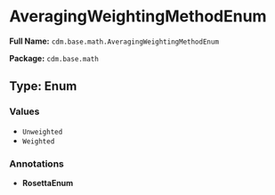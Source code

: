 # AveragingWeightingMethodEnum

**Full Name:** `cdm.base.math.AveragingWeightingMethodEnum`

**Package:** `cdm.base.math`

## Type: Enum

### Values

- `Unweighted`
- `Weighted`
### Annotations

- **RosettaEnum**

